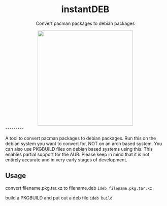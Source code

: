 <div align="center">
    <h1>instantDEB</h1>
    <p>Convert pacman packages to debian packages</p>
    <img width="300" height="300" src="https://raw.githubusercontent.com/instantOS/instantLOGO/master/png/debian.png">
</div>
---------

A tool to convert pacman packages to debian packages. 
Run this on the debian system you want to convert for, NOT on an arch based system. 
You can also use PKGBUILD files on debian based systems using this. 
This enables partial support for the AUR. 
Please keep in mind that it is not entirely accurate and in very early stages of development. 

## Usage

convert filename.pkg.tar.xz to filename.deb
```ideb filename.pkg.tar.xz```

build a PKGBUILD and put out a deb file
```ideb build```
